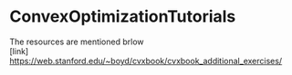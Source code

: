 # ConvexOptimizationTutorials

The resources are mentioned brlow <br>
[link] https://web.stanford.edu/~boyd/cvxbook/cvxbook_additional_exercises/

